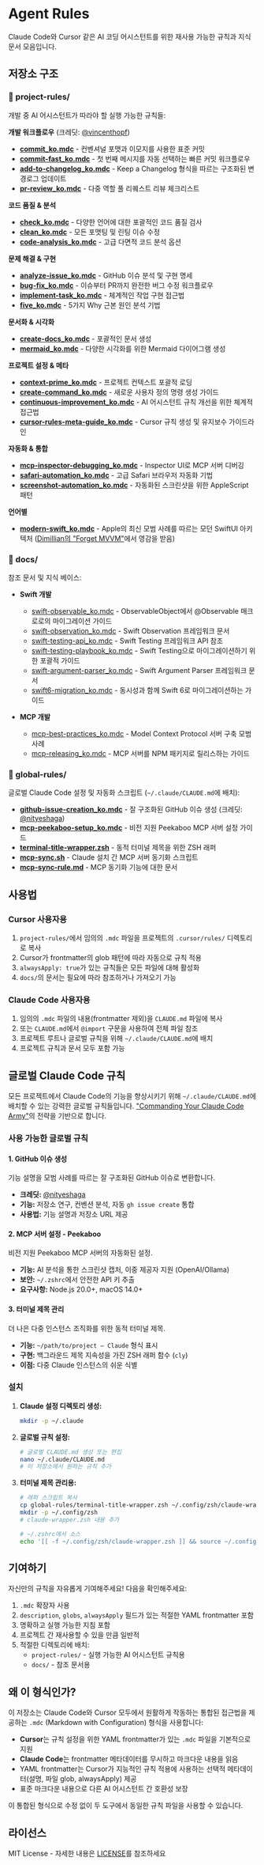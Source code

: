 # Agent Rules

Claude Code와 Cursor 같은 AI 코딩 어시스턴트를 위한 재사용 가능한 규칙과 지식 문서 모음입니다.

## 저장소 구조

### 📁 project-rules/
개발 중 AI 어시스턴트가 따라야 할 실행 가능한 규칙들:

**개발 워크플로우** (크레딧: [@vincenthopf](https://github.com/vincenthopf/claude-code))
- **[commit_ko.mdc](./project-rules/commit_ko.mdc)** - 컨벤셔널 포맷과 이모지를 사용한 표준 커밋
- **[commit-fast_ko.mdc](./project-rules/commit-fast_ko.mdc)** - 첫 번째 메시지를 자동 선택하는 빠른 커밋 워크플로우
- **[add-to-changelog_ko.mdc](./project-rules/add-to-changelog_ko.mdc)** - Keep a Changelog 형식을 따르는 구조화된 변경로그 업데이트
- **[pr-review_ko.mdc](./project-rules/pr-review_ko.mdc)** - 다중 역할 풀 리퀘스트 리뷰 체크리스트

**코드 품질 & 분석**
- **[check_ko.mdc](./project-rules/check_ko.mdc)** - 다양한 언어에 대한 포괄적인 코드 품질 검사
- **[clean_ko.mdc](./project-rules/clean_ko.mdc)** - 모든 포맷팅 및 린팅 이슈 수정
- **[code-analysis_ko.mdc](./project-rules/code-analysis_ko.mdc)** - 고급 다면적 코드 분석 옵션

**문제 해결 & 구현**
- **[analyze-issue_ko.mdc](./project-rules/analyze-issue_ko.mdc)** - GitHub 이슈 분석 및 구현 명세
- **[bug-fix_ko.mdc](./project-rules/bug-fix_ko.mdc)** - 이슈부터 PR까지 완전한 버그 수정 워크플로우
- **[implement-task_ko.mdc](./project-rules/implement-task_ko.mdc)** - 체계적인 작업 구현 접근법
- **[five_ko.mdc](./project-rules/five_ko.mdc)** - 5가지 Why 근본 원인 분석 기법

**문서화 & 시각화**
- **[create-docs_ko.mdc](./project-rules/create-docs_ko.mdc)** - 포괄적인 문서 생성
- **[mermaid_ko.mdc](./project-rules/mermaid_ko.mdc)** - 다양한 시각화를 위한 Mermaid 다이어그램 생성

**프로젝트 설정 & 메타**
- **[context-prime_ko.mdc](./project-rules/context-prime_ko.mdc)** - 프로젝트 컨텍스트 포괄적 로딩
- **[create-command_ko.mdc](./project-rules/create-command_ko.mdc)** - 새로운 사용자 정의 명령 생성 가이드
- **[continuous-improvement_ko.mdc](./project-rules/continuous-improvement_ko.mdc)** - AI 어시스턴트 규칙 개선을 위한 체계적 접근법
- **[cursor-rules-meta-guide_ko.mdc](./project-rules/cursor-rules-meta-guide_ko.mdc)** - Cursor 규칙 생성 및 유지보수 가이드라인

**자동화 & 통합**
- **[mcp-inspector-debugging_ko.mdc](./project-rules/mcp-inspector-debugging_ko.mdc)** - Inspector UI로 MCP 서버 디버깅
- **[safari-automation_ko.mdc](./project-rules/safari-automation_ko.mdc)** - 고급 Safari 브라우저 자동화 기법
- **[screenshot-automation_ko.mdc](./project-rules/screenshot-automation_ko.mdc)** - 자동화된 스크린샷을 위한 AppleScript 패턴

**언어별**
- **[modern-swift_ko.mdc](./project-rules/modern-swift_ko.mdc)** - Apple의 최신 모범 사례를 따르는 모던 SwiftUI 아키텍처 ([Dimillian의 "Forget MVVM"](https://dimillian.medium.com/swiftui-in-2025-forget-mvvm-262ff2bbd2ed)에서 영감을 받음)

### 📁 docs/
참조 문서 및 지식 베이스:
- **Swift 개발**
  - [swift-observable_ko.mdc](./docs/swift-observable_ko.mdc) - ObservableObject에서 @Observable 매크로로의 마이그레이션 가이드
  - [swift-observation_ko.mdc](./docs/swift-observation_ko.mdc) - Swift Observation 프레임워크 문서
  - [swift-testing-api_ko.mdc](./docs/swift-testing-api_ko.mdc) - Swift Testing 프레임워크 API 참조
  - [swift-testing-playbook_ko.mdc](./docs/swift-testing-playbook_ko.mdc) - Swift Testing으로 마이그레이션하기 위한 포괄적 가이드
  - [swift-argument-parser_ko.mdc](./docs/swift-argument-parser_ko.mdc) - Swift Argument Parser 프레임워크 문서
  - [swift6-migration_ko.mdc](./docs/swift6-migration_ko.mdc) - 동시성과 함께 Swift 6로 마이그레이션하는 가이드

- **MCP 개발**
  - [mcp-best-practices_ko.mdc](./docs/mcp-best-practices_ko.mdc) - Model Context Protocol 서버 구축 모범 사례
  - [mcp-releasing_ko.mdc](./docs/mcp-releasing_ko.mdc) - MCP 서버를 NPM 패키지로 릴리스하는 가이드

### 📁 global-rules/
글로벌 Claude Code 설정 및 자동화 스크립트 (`~/.claude/CLAUDE.md`에 배치):
- **[github-issue-creation_ko.mdc](./global-rules/github-issue-creation_ko.mdc)** - 잘 구조화된 GitHub 이슈 생성 (크레딧: [@nityeshaga](https://x.com/nityeshaga/status/1933113428379574367))
- **[mcp-peekaboo-setup_ko.mdc](./global-rules/mcp-peekaboo-setup_ko.mdc)** - 비전 지원 Peekaboo MCP 서버 설정 가이드
- **[terminal-title-wrapper.zsh](./global-rules/terminal-title-wrapper.zsh)** - 동적 터미널 제목을 위한 ZSH 래퍼
- **[mcp-sync.sh](./global-rules/mcp-sync.sh)** - Claude 설치 간 MCP 서버 동기화 스크립트
- **[mcp-sync-rule.md](./global-rules/mcp-sync-rule.md)** - MCP 동기화 기능에 대한 문서

## 사용법

### Cursor 사용자용
1. `project-rules/`에서 임의의 `.mdc` 파일을 프로젝트의 `.cursor/rules/` 디렉토리로 복사
2. Cursor가 frontmatter의 glob 패턴에 따라 자동으로 규칙 적용
3. `alwaysApply: true`가 있는 규칙들은 모든 파일에 대해 활성화
4. `docs/`의 문서는 필요에 따라 참조하거나 가져오기 가능

### Claude Code 사용자용
1. 임의의 `.mdc` 파일의 내용(frontmatter 제외)을 `CLAUDE.md` 파일에 복사
2. 또는 `CLAUDE.md`에서 `@import` 구문을 사용하여 전체 파일 참조
3. 프로젝트 루트나 글로벌 규칙을 위해 `~/.claude/CLAUDE.md`에 배치
4. 프로젝트 규칙과 문서 모두 포함 가능

## 글로벌 Claude Code 규칙

모든 프로젝트에서 Claude Code의 기능을 향상시키기 위해 `~/.claude/CLAUDE.md`에 배치할 수 있는 강력한 글로벌 규칙들입니다. ["Commanding Your Claude Code Army"](https://steipete.me/posts/2025/commanding-your-claude-code-army)의 전략을 기반으로 합니다.

### 사용 가능한 글로벌 규칙

#### 1. GitHub 이슈 생성
기능 설명을 모범 사례를 따르는 잘 구조화된 GitHub 이슈로 변환합니다.
- **크레딧:** [@nityeshaga](https://x.com/nityeshaga/status/1933113428379574367)
- **기능:** 저장소 연구, 컨벤션 분석, 자동 `gh issue create` 통합
- **사용법:** 기능 설명과 저장소 URL 제공

#### 2. MCP 서버 설정 - Peekaboo
비전 지원 Peekaboo MCP 서버의 자동화된 설정.
- **기능:** AI 분석을 통한 스크린샷 캡처, 이중 제공자 지원 (OpenAI/Ollama)
- **보안:** `~/.zshrc`에서 안전한 API 키 추출
- **요구사항:** Node.js 20.0+, macOS 14.0+

#### 3. 터미널 제목 관리
더 나은 다중 인스턴스 조직화를 위한 동적 터미널 제목.
- **기능:** `~/path/to/project — Claude` 형식 표시
- **구현:** 백그라운드 제목 지속성을 가진 ZSH 래퍼 함수 (`cly`)
- **이점:** 다중 Claude 인스턴스의 쉬운 식별

### 설치

1. **Claude 설정 디렉토리 생성:**
   ```bash
   mkdir -p ~/.claude
   ```

2. **글로벌 규칙 설정:**
   ```bash
   # 글로벌 CLAUDE.md 생성 또는 편집
   nano ~/.claude/CLAUDE.md
   # 이 저장소에서 원하는 규칙 추가
   ```

3. **터미널 제목 관리용:**
   ```bash
   # 래퍼 스크립트 복사
   cp global-rules/terminal-title-wrapper.zsh ~/.config/zsh/claude-wrapper.zsh
   mkdir -p ~/.config/zsh
   # claude-wrapper.zsh 내용 추가
   
   # ~/.zshrc에서 소스
   echo '[[ -f ~/.config/zsh/claude-wrapper.zsh ]] && source ~/.config/zsh/claude-wrapper.zsh' >> ~/.zshrc
   ```

## 기여하기

자신만의 규칙을 자유롭게 기여해주세요! 다음을 확인해주세요:
1. `.mdc` 확장자 사용
2. `description`, `globs`, `alwaysApply` 필드가 있는 적절한 YAML frontmatter 포함
3. 명확하고 실행 가능한 지침 포함
4. 프로젝트 간 재사용할 수 있을 만큼 일반적
5. 적절한 디렉토리에 배치:
   - `project-rules/` - 실행 가능한 AI 어시스턴트 규칙용
   - `docs/` - 참조 문서용

## 왜 이 형식인가?

이 저장소는 Claude Code와 Cursor 모두에서 원활하게 작동하는 통합된 접근법을 제공하는 `.mdc` (Markdown with Configuration) 형식을 사용합니다:

- **Cursor**는 규칙 설정을 위한 YAML frontmatter가 있는 `.mdc` 파일을 기본적으로 지원
- **Claude Code**는 frontmatter 메타데이터를 무시하고 마크다운 내용을 읽음
- YAML frontmatter는 Cursor가 지능적인 규칙 적용에 사용하는 선택적 메타데이터(설명, 파일 glob, alwaysApply) 제공
- 표준 마크다운 내용으로 다른 AI 어시스턴트 간 호환성 보장

이 통합된 형식으로 수정 없이 두 도구에서 동일한 규칙 파일을 사용할 수 있습니다.

## 라이선스

MIT License - 자세한 내용은 [LICENSE](./LICENSE)를 참조하세요